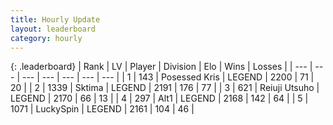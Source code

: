 ```yaml
---
title: Hourly Update
layout: leaderboard
category: hourly
---
```


{: .leaderboard}
| Rank | LV | Player | Division | Elo | Wins | Losses |
| --- | --- | --- | --- | --- | --- | --- |
| <span data-change="0">1</span> | 143 | <span title="ID: 402846">Posessed Kris</span> | LEGEND | <span data-change="0">2200</span> | <span data-change="0">71</span> | <span data-change="0">20</span> |
| <span data-change="0">2</span> | 1339 | <span title="ID: 353063">Sktima</span> | LEGEND | <span data-change="0">2191</span> | <span data-change="0">176</span> | <span data-change="0">77</span> |
| <span data-change="0">3</span> | 621 | <span title="ID: 335720">Reiuji Utsuho</span> | LEGEND | <span data-change="0">2170</span> | <span data-change="0">66</span> | <span data-change="0">13</span> |
| <span data-change="2">4</span> | 297 | <span title="ID: 443550">Alt1</span> | LEGEND | <span data-change="19">2168</span> | <span data-change="4">142</span> | <span data-change="0">64</span> |
| <span data-change="-1">5</span> | 1071 | <span title="ID: 498412">LuckySpin</span> | LEGEND | <span data-change="0">2161</span> | <span data-change="0">104</span> | <span data-change="0">46</span> |